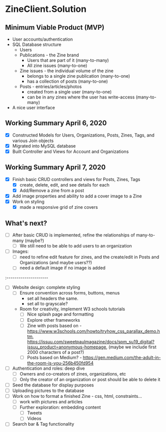# ZineClient.Solution

## Minimum Viable Product (MVP)

- User accounts/authentication
- SQL Database structure
  - Users
  - Publications - the Zine brand
    - Users that are part of it (many-to-many)
    - All zine issues (many-to-one)
  - Zine issues - the individual volume of the zine
    - belongs to a single zine publication (many-to-one)
    - has a collection of posts (many-to-one)
  - Posts - entries/articles/photos
    - created from a single user (many-to-one)
    - can be in any zines where the user has write-access (many-to-many)
- A nice user interface

## Working Summary April 6, 2020

- [x] Constructed Models for Users, Organizations, Posts, Zines, Tags, and various Join objects
- [x] Migrated into MySQL database
- [x] Built Controller and Views for Account and Organizations

## Working Summary April 7, 2020

- [x] Finish basic CRUD controllers and views for Posts, Zines, Tags
  - [x] create, delete, edit, and see details for each
  - [x] Add/Remove a zine from a post
- [x] Add image properties and ability to add a cover image to a Zine
- [x] Work on styling
  - [x] made a responsive grid of zine covers

## What's next?

- [ ] After basic CRUD is implemented, refine the relationships of many-to-many (maybe?)
  - [ ] We still need to be able to add users to an organization
- [ ] Images:
  - [ ] need to refine edit feature for zines, and the create/edit in Posts and Organizations (and maybe users??)
  - [ ] need a default image if no image is added

:---------------------

- [ ] Website design: complete styling
  - [ ] Ensure convention across forms, buttons, menus
    - set all headers the same.
    - set all to grayscale?
  - Room for creativity, implement W3 schools tutorials
    - [ ] Nice splash page and formatting
    - [ ] Explore other frameworks
    - [ ] Zine with posts based on - https://www.w3schools.com/howto/tryhow_css_parallax_demo.htm, https://issuu.com/sweetpaulmagazine/docs/spm_su19_digital?issuu_product=anonymous-homepage, (maybe we include first 2000 characters of a post?)
    - [ ] Posts based on Medium? - https://gen.medium.com/the-adult-in-the-room-is-you-256b450fd954
- [ ] Authentication and roles: deep dive
  - [ ] Owners and co-creators of zines, organizations, etc
  - [ ] Only the creator of an organization or post should be able to delete it
- [ ] Seed the database for display purposes
- [ ] Uploading pictures to the database
- [ ] Work on how to format a finished Zine - css, html, constraints...
  - [ ] work with pictures and articles
  - [ ] Further exploration: embedding content
    - [ ] Tweets
    - [ ] Videos
- [ ] Search bar & Tag functionality
